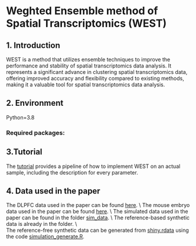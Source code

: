 # Weghted Ensemble method of Spatial Transcriptomics (WEST) 

## 1. Introduction 
WEST is a method that utilizes ensemble techniques to improve the performance and stability of spatial transcriptomics data analysis. 
It represents a significant advance in clustering spatial transcriptomics data, offering improved accuracy and flexibility compared to existing methods, 
making it a valuable tool for spatial transcriptomics data analysis.

## 2. Environment 
Python=3.8 
### Required packages: 

## 3.Tutorial 
The [tutorial](https://github.com/JiazhangCai/WEST/blob/main/tutorial.ipynb) provides a pipeline of how to implement
WEST on an actual sample, including the description for every parameter. 

## 4. Data used in the paper 
The DLPFC data used in the paper can be found [here](http://research.libd.org/spatialLIBD/). \\ 
The mouse embryo data used in the paper can be found [here](https://crukci.shinyapps.io/SpatialMouseAtlas/). \\ 
The simulated data used in the paper can be found in the folder [sim_data](https://github.com/JiazhangCai/WEST/tree/main/sim_data). \\ 
The reference-based synthetic data is already in the folder. \\  
The reference-free synthetic data can be generated from [shiny.rdata](https://github.com/JiazhangCai/WEST/blob/main/sim_data/ref_free/shiny.rdata) using 
the code [simulation_generate.R](https://github.com/JiazhangCai/WEST/blob/main/sim_data/ref_free/shiny.rdata).
